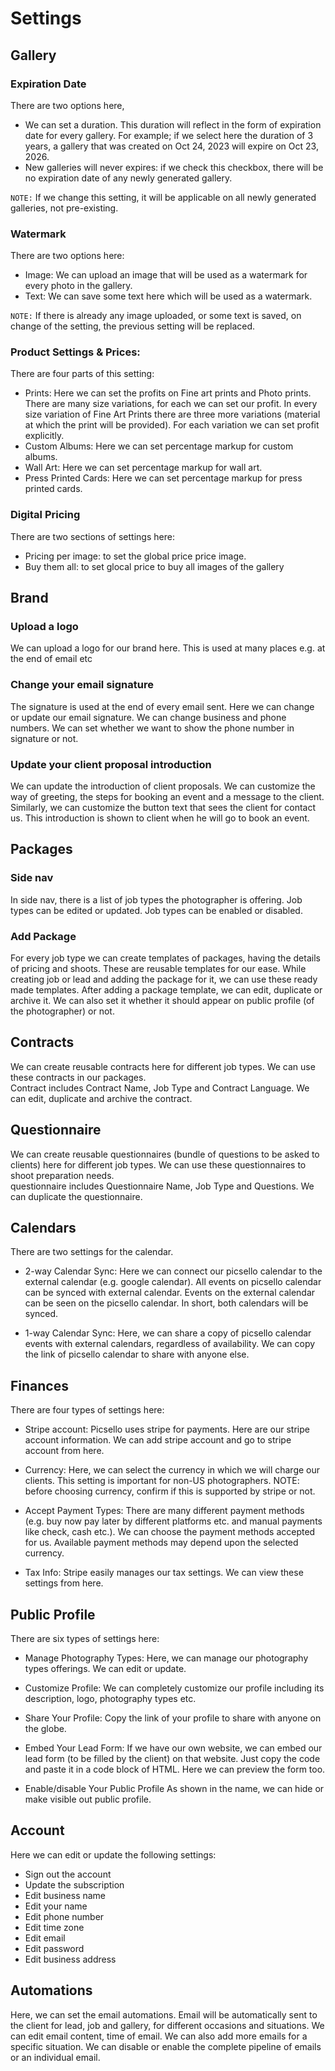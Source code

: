 # Settings
## Gallery
### Expiration Date

There are two options here, 
- We can set a duration. This duration will reflect in the form of expiration date for every gallery. For example; if we select here the duration of 3 years, a gallery that was created on Oct 24, 2023 will expire on Oct 23, 2026. 
- New galleries will never expires: if we check this checkbox, there will be no expiration date of any newly generated gallery.

`NOTE:` If we change this setting, it will be applicable on all newly generated galleries, not pre-existing.

### Watermark

There are two options here: 
- Image: We can upload an image that will be used as a watermark for every photo in the gallery. 
- Text: We can save some text here which will be used as a watermark.

`NOTE:` If there is already any image uploaded, or some text is saved, on change of the setting, the previous setting will be replaced. 

### Product Settings & Prices:
There are four parts of this setting:
- Prints:
Here we can set the profits on Fine art prints and Photo prints. There are many size variations, for each we can set our profit. In every size variation of Fine Art Prints there are three more variations (material at which the print will be provided). For each variation we can set profit explicitly.
- Custom Albums:
Here we can set percentage markup for custom albums. 
- Wall Art:
Here we can set percentage markup for wall art. 
- Press Printed Cards:
Here we can set percentage markup for press printed cards. 

### Digital Pricing
There are two sections of settings here: 
- Pricing per image: to set the global price price image. 
- Buy them all: to set glocal price to buy all images of the gallery

## Brand

### Upload a logo
We can upload a logo for our brand here. This is used at many places e.g. at the end of email etc

### Change your email signature
The signature is used at the end of every email sent. Here we can change or update our email signature. We can change business and phone numbers. We can set whether we want to show the phone number in signature or not. 

### Update your client proposal introduction
We can update the introduction of client proposals. We can customize the way of greeting, the steps for booking an event and a message to the client. Similarly, we can customize the button text that sees the client for contact us. This introduction is shown to client when he will go to book an event.  

## Packages

### Side nav
In side nav, there is a list of job types the photographer is offering. Job types can be edited or updated. Job types can be enabled or disabled. 

### Add Package
For every job type we can create templates of packages, having the details of pricing and shoots. These are reusable templates for our ease. While creating job or lead and adding the package for it, we can use these ready made templates. 
After adding a package template, we can edit, duplicate or archive it. We can also set it whether it should appear on public profile (of the photographer) or not. 

## Contracts

We can create reusable contracts here for different job types. We can use these contracts in our packages.  
Contract includes Contract Name, Job Type and Contract Language. We can edit, duplicate and archive the contract. 

## Questionnaire

We can create reusable questionnaires (bundle of questions to be asked to clients) here for different job types. We can use these questionnaires to shoot preparation needs.  
questionnaire includes Questionnaire Name, Job Type and Questions. We can duplicate the questionnaire. 

## Calendars

There are two settings for the calendar.
- 2-way Calendar Sync:
Here we can connect our picsello calendar to the external calendar (e.g. google calendar). All events on picsello calendar can be synced with external calendar. Events on the external calendar can be seen on the picsello calendar. In short, both calendars will be synced. 

- 1-way Calendar Sync: 
Here, we can  share a copy of picsello calendar events with external calendars, regardless of availability. We can copy the link of picsello calendar to share with anyone else. 

## Finances

There are four types of settings here:
- Stripe account:
Picsello uses stripe for payments. Here are our stripe account information. We can add stripe account and go to stripe account from here. 

- Currency:
Here, we can select the currency in which we will charge our clients. This setting is important for non-US photographers. 
NOTE: before choosing currency, confirm if this is supported by stripe or not. 

- Accept Payment Types:
There are many different payment methods (e.g. buy now pay later by different platforms etc. and manual payments like check, cash etc.). We can choose the payment methods accepted for us. Available payment methods may depend upon the selected currency.  

- Tax Info:
Stripe easily manages our tax settings. We can view these settings from here. 

## Public Profile

There are six types of settings here:
- Manage Photography Types:
Here, we can manage our photography types offerings. We can edit or update.
 
- Customize Profile:
We can completely customize our profile including its description, logo, photography types etc. 

- Share Your Profile:
Copy the link of your profile to share with anyone on the globe.

- Embed Your Lead Form:
If we have our own website, we can embed our lead form (to be filled by the client) on that website. Just copy the code and paste it in a code block of HTML. Here we can preview the form too. 

- Enable/disable Your Public Profile
As shown in the name, we can hide or make visible out public profile. 


## Account

Here we can edit or update the following settings:
- Sign out the account
- Update the subscription
- Edit business name
- Edit your name
- Edit phone number
- Edit time zone
- Edit email
- Edit password
- Edit business address

## Automations

Here, we can set the email automations. Email will be automatically sent to the client for lead, job and  gallery, for different occasions and situations. We can edit email content, time of email. We can also add more emails for a specific situation. We can disable or enable the complete pipeline of emails or an individual email. 


